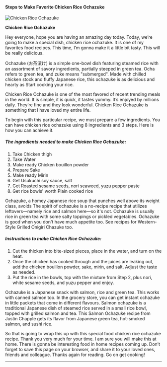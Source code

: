             

#### Steps to Make Favorite Chicken Rice Ochazuke

![Chicken Rice Ochazuke](https://img-global.cpcdn.com/recipes/5313257070919680/751x532cq70/chicken-rice-ochazuke-recipe-main-photo.jpg)

**Chicken Rice Ochazuke**

Hey everyone, hope you are having an amazing day today. Today, we’re going to make a special dish, chicken rice ochazuke. It is one of my favorites food recipes. This time, I’m gonna make it a little bit tasty. This will be really delicious.

Ochazuke (お茶漬け) is a simple one-bowl dish featuring steamed rice with an assortment of savory ingredients, partially steeped in green tea. Ocha refers to green tea, and zuke means "submerged". Made with chilled chicken stock and fluffy Japanese rice, this ochazuke is as delicious and hearty as Start cooking your rice.

Chicken Rice Ochazuke is one of the most favored of recent trending meals in the world. It is simple, it is quick, it tastes yummy. It’s enjoyed by millions daily. They’re fine and they look wonderful. Chicken Rice Ochazuke is something that I have loved my entire life.

To begin with this particular recipe, we must prepare a few ingredients. You can have chicken rice ochazuke using 8 ingredients and 3 steps. Here is how you can achieve it.

##### The ingredients needed to make Chicken Rice Ochazuke:

1.  Take Chicken thigh
2.  Take Water
3.  Make ready Chicken bouillon powder
4.  Prepare Sake
5.  Make ready Mirin
6.  Get Usukuchi soy sauce, salt
7.  Get Roasted sesame seeds, nori seaweed, yuzu pepper paste
8.  Get rice bowls' worth Plain cooked rice

Ochazuke, a homey Japanese rice soup that punches well above its weight class, avoids The spirit of ochazuke is a no-recipe recipe that utilizes leftovers—namely rice and salmon here—so it's not. Ochazuke is usually rice in green tea with some salty toppings or pickled vegetables. Ochazuke is good when you don't have much appetite too. See recipes for Western-Style Grilled Onigiri Chazuke too.

##### Instructions to make Chicken Rice Ochazuke:

1.  Cut the thicken into bite-sized pieces, place in the water, and turn on the heat.
2.  Once the chicken has cooked through and the juices are leaking out, add the chicken bouillon powder, sake, mirin, and salt. Adjust the taste as needed.
3.  Put the rice in the bowls, top with the mixture from Step 2, plus nori, white sesame seeds, and yuzu pepper and enjoy.

Ochazuke is a Japanese snack with salmon, rice and green tea. This works with canned salmon too. In the grocery store, you can get instant ochazuke in little packets that come in different flavours. Salmon ochazuke is a traditional Japanese dish of steamed rice served in a small rice bowl, topped with grilled salmon and tea. This Salmon Ochazuke recipe from Justin Chapple gets its flavor from Japanese green tea, hot-smoked salmon, and sushi rice.

So that is going to wrap this up with this special food chicken rice ochazuke recipe. Thank you very much for your time. I am sure you will make this at home. There is gonna be interesting food in home recipes coming up. Don’t forget to save this page on your browser, and share it to your loved ones, friends and colleague. Thanks again for reading. Go on get cooking!

* * *